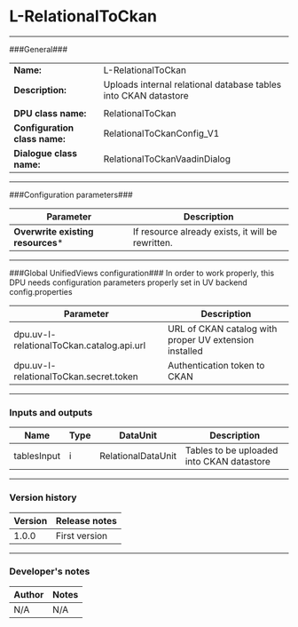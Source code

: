 # L-RelationalToCkan #
----------

###General###

|                              |                                                                             |
|------------------------------|-----------------------------------------------------------------------------|
|**Name:**                     |L-RelationalToCkan                                                           |
|**Description:**              |Uploads internal relational database tables into CKAN datastore              |
|                              |                                                                             |
|**DPU class name:**           |RelationalToCkan                                                             | 
|**Configuration class name:** |RelationalToCkanConfig_V1                                                    |
|**Dialogue class name:**      |RelationalToCkanVaadinDialog                                                 |

***

###Configuration parameters###

|Parameter                                       |Description                                                              |
|------------------------------------------------|-------------------------------------------------------------------------|
|**Overwrite existing resources***               |If resource already exists, it will be rewritten.                        |

***

###Global UnifiedViews configuration###
In order to work properly, this DPU needs configuration parameters properly set in UV backend config.properties

|Parameter                                       |Description                                                              |
|------------------------------------------------|-------------------------------------------------------------------------|
|dpu.uv-l-relationalToCkan.catalog.api.url   |URL of CKAN catalog with proper UV extension installed                   |
|dpu.uv-l-relationalToCkan.secret.token      |Authentication token to CKAN                                             |

***

### Inputs and outputs ###

|Name          |Type           |DataUnit           |Description                                  |
|--------------|---------------|-------------------|---------------------------------------------|
|tablesInput   |i              |RelationalDataUnit |Tables to be uploaded into CKAN datastore    |

***

### Version history ###

|Version          |Release notes               |
|-----------------|----------------------------|
|1.0.0            |First version               |


***

### Developer's notes ###

|Author           |Notes                           |
|-----------------|--------------------------------|
|N/A              |N/A                             | 
